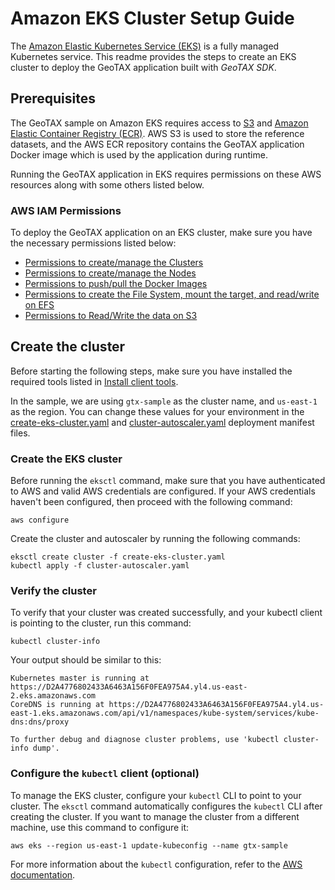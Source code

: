 # Amazon EKS Cluster Setup Guide 
The [Amazon Elastic Kubernetes Service (EKS)](https://docs.aws.amazon.com/eks/latest/userguide/what-is-eks.html) is a fully managed Kubernetes service. This readme provides the steps to create an EKS cluster to deploy the GeoTAX application built with *GeoTAX SDK*.

## Prerequisites

The GeoTAX sample on Amazon EKS requires access to [S3](https://aws.amazon.com/s3/) and [Amazon Elastic Container Registry (ECR)](https://docs.aws.amazon.com/AmazonECR/latest/userguide/Registries.html). AWS S3 is used to store the reference datasets, and the AWS ECR repository contains the GeoTAX application Docker image which is used by the application during runtime. 

Running the GeoTAX application in EKS requires permissions on these AWS resources along with some others listed below.

### AWS IAM Permissions
To deploy the GeoTAX application on an EKS cluster, make sure you have the necessary permissions listed below:

   * [Permissions to create/manage the Clusters](https://docs.aws.amazon.com/eks/latest/userguide/service_IAM_role.html)
   * [Permissions to create/manage the Nodes](https://docs.aws.amazon.com/eks/latest/userguide/create-node-role.html)
   * [Permissions to push/pull the Docker Images](https://docs.aws.amazon.com/AmazonECR/latest/userguide/ECR_on_EKS.html) 
   * [Permissions to create the File System, mount the target, and read/write on EFS](https://docs.aws.amazon.com/efs/latest/ug/access-control-managing-permissions.html) 
   * [Permissions to Read/Write the data on S3](https://docs.aws.amazon.com/IAM/latest/UserGuide/reference_policies_examples_s3_rw-bucket.html)

## Create the cluster	
Before starting the following steps, make sure you have installed the required tools listed in [Install client tools](../../README.md). 

In the sample, we are using `gtx-sample` as the cluster name, and `us-east-1` as the region. You can change these values for your environment in the [create-eks-cluster.yaml](create-eks-cluster.yaml) and [cluster-autoscaler.yaml](cluster-autoscaler.yaml) deployment manifest files.

### Create the EKS cluster 
Before running the `eksctl` command, make sure that you have authenticated to AWS and valid AWS credentials are configured. If your AWS credentials haven't been configured, then proceed with the following command:
```
aws configure
```
Create the cluster and autoscaler by running the following commands:
```
eksctl create cluster -f create-eks-cluster.yaml
kubectl apply -f cluster-autoscaler.yaml
```

### Verify the cluster 
To verify that your cluster was created successfully, and your kubectl client is pointing to the cluster, run this command:

```
kubectl cluster-info
```
Your output should be similar to this:
```
Kubernetes master is running at https://D2A4776802433A6463A156F0FEA975A4.yl4.us-east-2.eks.amazonaws.com
CoreDNS is running at https://D2A4776802433A6463A156F0FEA975A4.yl4.us-east-1.eks.amazonaws.com/api/v1/namespaces/kube-system/services/kube-dns:dns/proxy

To further debug and diagnose cluster problems, use 'kubectl cluster-info dump'.
```  

### Configure the `kubectl` client (optional)
To manage the EKS cluster, configure your `kubectl` CLI  to point to your cluster. The `eksctl` command automatically configures the `kubectl` CLI after creating the cluster. If you want to manage the cluster from a different machine, use this command to configure it:
```
aws eks --region us-east-1 update-kubeconfig --name gtx-sample
```
For more information about the `kubectl` configuration, refer to the [AWS documentation](https://docs.aws.amazon.com/eks/latest/userguide/create-kubeconfig.html). 